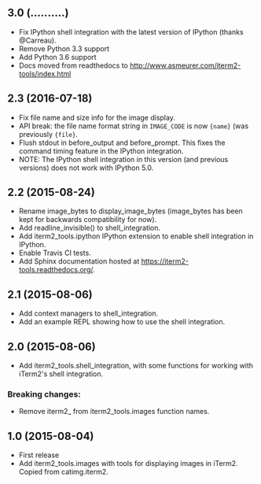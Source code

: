 3.0 (..........)
----------------
- Fix IPython shell integration with the latest version of IPython (thanks
  @Carreau).
- Remove Python 3.3 support
- Add Python 3.6 support
- Docs moved from readthedocs to http://www.asmeurer.com/iterm2-tools/index.html

2.3 (2016-07-18)
----------------
- Fix file name and size info for the image display.
- API break: the file name format string in `IMAGE_CODE` is now `{name}` (was
  previously `{file}`.
- Flush stdout in before_output and before_prompt. This fixes the command
  timing feature in the IPython integration.
- NOTE: The IPython shell integration in this version (and previous versions)
  does not work with IPython 5.0.

2.2 (2015-08-24)
----------------

- Rename image_bytes to display_image_bytes (image_bytes has been kept for
  backwards compatibility for now).
- Add readline_invisible() to shell_integration.
- Add iterm2_tools.ipython IPython extension to enable shell integration in
  IPython.
- Enable Travis CI tests.
- Add Sphinx documentation hosted at https://iterm2-tools.readthedocs.org/.

2.1 (2015-08-06)
----------------

- Add context managers to shell_integration.
- Add an example REPL showing how to use the shell integration.

2.0 (2015-08-06)
----------------

- Add iterm2_tools.shell_integration, with some functions for working with
  iTerm2's shell integration.

### Breaking changes:

- Remove iterm2_ from iterm2_tools.images function names.

1.0 (2015-08-04)
----------------

- First release
- Add iterm2_tools.images with tools for displaying images in iTerm2. Copied
  from catimg.iterm2.
